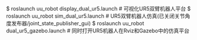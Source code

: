 $ roslaunch uu_robot display_dual_ur5.launch     # 可视化UR5双臂机器人平台
$ roslaunch uu_robot sim_dual_ur5.launch     	 # UR5双臂机器人仿真(已关闭关节角度发布器/joint_state_publisher_gui)
$ roslaunch uu_robot dual_ur5_gazebo.launch      # 同时打开UR5机器人在Rviz和Gazebo中的仿真平台

